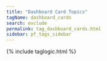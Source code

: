 ```yaml
---
title: "Dashboard Card Topics"
tagName: dashboard_cards
search: exclude
permalink: tag_dashboard_cards.html
sidebar: pf_tags_sidebar
---
```

{% include taglogic.html %}